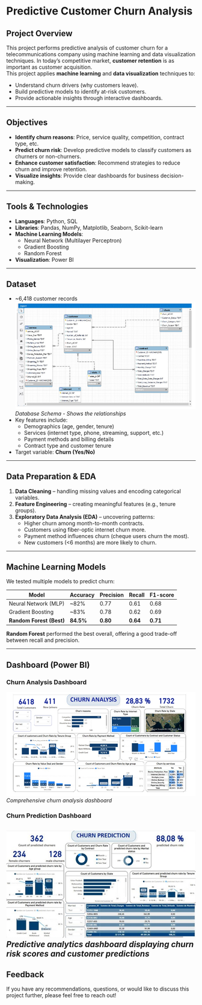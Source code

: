 # Predictive Customer Churn Analysis

## Project Overview
This project performs predictive analysis of customer churn for a telecommunications company using machine learning and data visualization techniques.
In today’s competitive market, **customer retention** is as important as customer acquisition.  
This project applies **machine learning** and **data visualization** techniques to:
- Understand churn drivers (why customers leave).
- Build predictive models to identify at-risk customers.
- Provide actionable insights through interactive dashboards.
---
## Objectives
- **Identify churn reasons**: Price, service quality, competition, contract type, etc.
- **Predict churn risk**: Develop predictive models to classify customers as churners or non-churners.
- **Enhance customer satisfaction**: Recommend strategies to reduce churn and improve retention.
- **Visualize insights**: Provide clear dashboards for business decision-making.
---
## Tools & Technologies
- **Languages**: Python, SQL  
- **Libraries**: Pandas, NumPy, Matplotlib, Seaborn, Scikit-learn  
- **Machine Learning Models**:  
  - Neural Network (Multilayer Perceptron)  
  - Gradient Boosting  
  - Random Forest  
- **Visualization**: Power BI  
---
## Dataset
- ~6,418 customer records  
![Customer Churn Analysis Database Schema](images/Customer%20Churn%20Analysis%20Database%20Schema.jpg)
*Database Schema - Shows the relationships*
- Key features include:  
  - Demographics (age, gender, tenure)  
  - Services (internet type, phone, streaming, support, etc.)  
  - Payment methods and billing details  
  - Contract type and customer tenure  
- Target variable: **Churn (Yes/No)**

---

## Data Preparation & EDA
1. **Data Cleaning** – handling missing values and encoding categorical variables.  
2. **Feature Engineering** – creating meaningful features (e.g., tenure groups).  
3. **Exploratory Data Analysis (EDA)** – uncovering patterns:  
   - Higher churn among month-to-month contracts.  
   - Customers using fiber-optic internet churn more.  
   - Payment method influences churn (cheque users churn the most).  
   - New customers (<6 months) are more likely to churn.  

---

## Machine Learning Models
We tested multiple models to predict churn:

| Model                  | Accuracy | Precision | Recall | F1-score |
|-------------------------|----------|-----------|--------|----------|
| Neural Network (MLP)    | ~82%     | 0.77      | 0.61   | 0.68     |
| Gradient Boosting       | ~83%     | 0.78      | 0.62   | 0.69     |
| **Random Forest (Best)**| **84.5%**| **0.80**  | **0.64**| **0.71** |

**Random Forest** performed the best overall, offering a good trade-off between recall and precision.

---

## Dashboard (Power BI)
 ### Churn Analysis Dashboard
![Churn Analysis Dashboard](images/Churn%20analysis%20dashboard.jpg)
*Comprehensive churn analysis dashboard*

 ### Churn Prediction Dashboard
![Churn Prediction Dashboard](images/Churn%20prediction%20dashboard.jpg)
*Predictive analytics dashboard displaying churn risk scores and customer predictions*
---
## Feedback
If you have any recommendations, questions, or would like to discuss this project further, please feel free to reach out!



